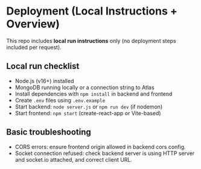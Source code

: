 # Deployment (Local Instructions + Overview)

This repo includes **local run instructions** only (no deployment steps included per request).

## Local run checklist
- Node.js (v16+) installed
- MongoDB running locally or a connection string to Atlas
- Install dependencies with `npm install` in backend and frontend
- Create `.env` files using `.env.example`
- Start backend: `node server.js` or `npm run dev` (if nodemon)
- Start frontend: `npm start` (create-react-app or Vite-based)

## Basic troubleshooting
- CORS errors: ensure frontend origin allowed in backend cors config.
- Socket connection refused: check backend server is using HTTP server and socket.io attached, and correct client URL.
